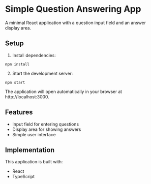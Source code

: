 # Simple Question Answering App

A minimal React application with a question input field and an answer display area.

## Setup

1. Install dependencies:
```
npm install
```

2. Start the development server:
```
npm start
```

The application will open automatically in your browser at http://localhost:3000.

## Features

- Input field for entering questions
- Display area for showing answers
- Simple user interface

## Implementation

This application is built with:
- React
- TypeScript 